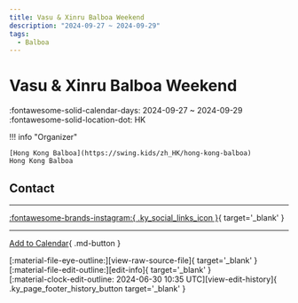 ```yaml
---
title: Vasu & Xinru Balboa Weekend
description: "2024-09-27 ~ 2024-09-29"
tags:
  - Balboa
---
```


# Vasu & Xinru Balboa Weekend 

:fontawesome-solid-calendar-days: 2024-09-27 ~ 2024-09-29  
:fontawesome-solid-location-dot: HK  

!!! info "Organizer"

    [Hong Kong Balboa](https://swing.kids/zh_HK/hong-kong-balboa)  
    Hong Kong Balboa  

## Contact


---

 [:fontawesome-brands-instagram:{ .ky_social_links_icon }](https://instagram.com/hongkongbalboa){ target='_blank' }

---

[Add to Calendar](https://swing.news/ics/en/2024/zh_HK/vasu-n-xinru-balboa-weekend-2024.ics){ .md-button }

<div class="ky_page_footer" markdown>
<div class="ky_page_footer_trailing" markdown="span">
[:material-file-eye-outline:][view-raw-source-file]{ target='_blank' }
[:material-file-edit-outline:][edit-info]{ target='_blank' }
</div>
<div class="ky_page_footer_leading" markdown="span">
[:material-clock-edit-outline: 2024-06-30 10:35 UTC][view-edit-history]{ .ky_page_footer_history_button target='_blank' }
</div>
</div>

[view-raw-source-file]: https://github.com/swingdance/events/blob/main/2024/zh_HK/vasu-n-xinru-balboa-weekend-2024.json "View Raw Source File"
[edit-info]: https://github.com/swingdance/events/issues/new?assignees=&labels=update+event&projects=&template=03-update_entity.yml&title=%5B2024%2Fzh_HK%5D%20Update%20Event%3A%20Vasu%20%26%20Xinru%20Balboa%20Weekend&region=zh_HK&year=2024&id=vasu-n-xinru-balboa-weekend-2024&name=Vasu%20%26%20Xinru%20Balboa%20Weekend&org_id=hong-kong-balboa "Edit Info"

[view-edit-history]: https://github.com/swingdance/events/commits/main/2024/zh_HK/vasu-n-xinru-balboa-weekend-2024.json "View Edit History"
